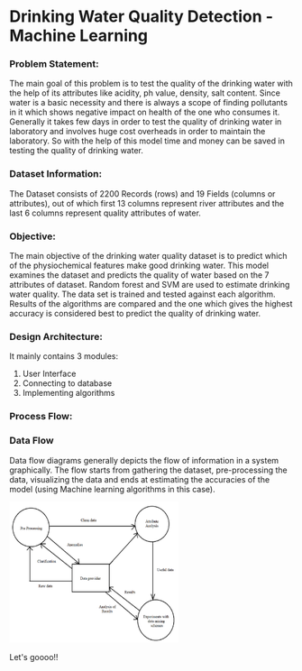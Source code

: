# Drinking Water Quality Detection - Machine Learning 
### Problem Statement: 
The main goal of this problem is to test the quality of the drinking water with the help of its attributes like acidity, ph value, density, salt content. Since water is a basic necessity and there is always a scope of finding pollutants in it which shows negative impact on health of the one who consumes it. Generally it takes few days in order to test the quality of drinking water in laboratory and involves huge cost overheads in order to maintain the laboratory. So with the help of this model time and money can be saved in testing the quality of drinking water. 
### Dataset Information:
The Dataset consists of 2200 Records (rows) and 19 Fields (columns or attributes), out of which first 13 columns represent river attributes and the last 6 columns represent quality attributes of water.
### Objective: 
The main objective of the drinking water quality dataset is to predict which of the physiochemical features make good drinking water. This model examines the dataset and predicts the quality of water based on the 7 attributes of dataset. Random forest and SVM are used to estimate drinking water quality. The data set is trained and tested against each algorithm. Results of the algorithms are compared and the one which gives the highest accuracy is considered best to predict the quality of drinking water. 
### Design Architecture:
It mainly contains 3 modules:
  1. User Interface
  2. Connecting to database
  3. Implementing algorithms
### Process Flow:
### Data Flow 
Data flow diagrams generally depicts the flow of information in a system graphically. The flow starts from gathering the dataset, pre-processing the data, visualizing the data and ends at estimating the accuracies of the model (using Machine learning algorithms in this case).
<p align="left">
  <img src="Data_Flow_Diagram.png" width="300" height="250">
</p>

Let's goooo!!

